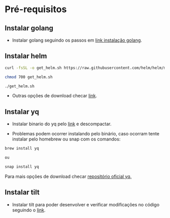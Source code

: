 # Pré-requisitos

## Instalar golang

- Instalar golang seguindo os passos em [link instalação golang](https://go.dev/doc/install).

## Instalar helm

```bash
curl -fsSL -o get_helm.sh https://raw.githubusercontent.com/helm/helm/main/scripts/get-helm-3

chmod 700 get_helm.sh

./get_helm.sh
```

- Outras opções de download checar [link](https://helm.sh/docs/intro/install/).

## Instalar yq

- Instalar binario do yq pelo [link](https://github.com/mikefarah/yq/releases/tag/v4.44.3) e descompactar.

- Problemas podem ocorrer instalando pelo binário, caso ocorram tente instalar pelo homebrew ou snap com os comandos:

```bash
brew install yq

ou

snap install yq
```

Para mais opções de download checar [repositório oficial yq.](https://github.com/mikefarah/yq)

## Instalar tilt

- Instalar tilt para poder desenvolver e verificar modificações no código seguindo o [link](https://tilt.dev/).